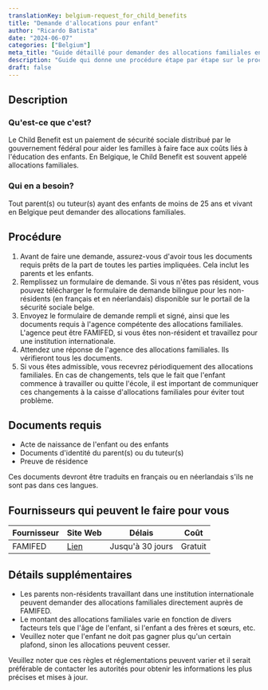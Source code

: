 ```yaml
---
translationKey: belgium-request_for_child_benefits
title: "Demande d'allocations pour enfant"
author: "Ricardo Batista"
date: "2024-06-07"
categories: ["Belgium"]
meta_title: "Guide détaillé pour demander des allocations familiales en Belgique"
description: "Guide qui donne une procédure étape par étape sur le processus de demande d'allocations familiales en Belgique."
draft: false
---
```


## Description
### Qu'est-ce que c'est?
Le Child Benefit est un paiement de sécurité sociale distribué par le gouvernement fédéral pour aider les familles à faire face aux coûts liés à l'éducation des enfants. En Belgique, le Child Benefit est souvent appelé allocations familiales.

### Qui en a besoin?
Tout parent(s) ou tuteur(s) ayant des enfants de moins de 25 ans et vivant en Belgique peut demander des allocations familiales.

## Procédure
1. Avant de faire une demande, assurez-vous d'avoir tous les documents requis prêts de la part de toutes les parties impliquées. Cela inclut les parents et les enfants.
2. Remplissez un formulaire de demande. Si vous n'êtes pas résident, vous pouvez télécharger le formulaire de demande bilingue pour les non-résidents (en français et en néerlandais) disponible sur le portail de la sécurité sociale belge.
3. Envoyez le formulaire de demande rempli et signé, ainsi que les documents requis à l'agence compétente des allocations familiales. L'agence peut être FAMIFED, si vous êtes non-résident et travaillez pour une institution internationale.
4. Attendez une réponse de l'agence des allocations familiales. Ils vérifieront tous les documents.
5. Si vous êtes admissible, vous recevrez périodiquement des allocations familiales. En cas de changements, tels que le fait que l'enfant commence à travailler ou quitte l'école, il est important de communiquer ces changements à la caisse d'allocations familiales pour éviter tout problème.

## Documents requis
- Acte de naissance de l'enfant ou des enfants
- Documents d'identité du parent(s) ou du tuteur(s)
- Preuve de résidence

Ces documents devront être traduits en français ou en néerlandais s'ils ne sont pas dans ces langues.

## Fournisseurs qui peuvent le faire pour vous

| Fournisseur     |     Site Web     |     Délais    |       Coût      |
| --------------- | --------------- |  :-------------: | :-------------: |
| FAMIFED         |  [Lien](http://www.famifed.be)       |     Jusqu'à 30 jours      |        Gratuit       |

## Détails supplémentaires
- Les parents non-résidents travaillant dans une institution internationale peuvent demander des allocations familiales directement auprès de FAMIFED.
- Le montant des allocations familiales varie en fonction de divers facteurs tels que l'âge de l'enfant, si l'enfant a des frères et sœurs, etc.
- Veuillez noter que l'enfant ne doit pas gagner plus qu'un certain plafond, sinon les allocations peuvent cesser.

Veuillez noter que ces règles et réglementations peuvent varier et il serait préférable de contacter les autorités pour obtenir les informations les plus précises et mises à jour.